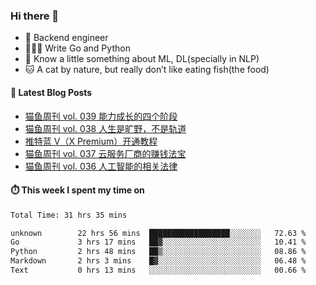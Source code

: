 ### Hi there 👋

- 🔧 Backend engineer
- 👨🏻‍💻 Write Go and Python
- 🔭 Know a little something about ML, DL(specially in NLP)
- 🐱 A cat by nature, but really don’t like eating fish(the food)

#### 📖 Latest Blog Posts
<!-- BLOG-POST-LIST:START -->
- [猫鱼周刊 vol. 039 能力成长的四个阶段](https://ameow.xyz/archives/weekly-039)
- [猫鱼周刊 vol. 038 人生是旷野，不是轨道](https://ameow.xyz/archives/weekly-038)
- [推特蓝 V（X Premium）开通教程](https://ameow.xyz/archives/subscribe-x-premium)
- [猫鱼周刊 vol. 037 云服务厂商的赚钱法宝](https://ameow.xyz/archives/weekly-037)
- [猫鱼周刊 vol. 036 人工智能的相关法律](https://ameow.xyz/archives/weekly-036)
<!-- BLOG-POST-LIST:END -->

#### ⏱️ This week I spent my time on
<!--START_SECTION:waka-->

```txt
Total Time: 31 hrs 35 mins

unknown        22 hrs 56 mins  ██████████████████░░░░░░░   72.63 %
Go             3 hrs 17 mins   ██▓░░░░░░░░░░░░░░░░░░░░░░   10.41 %
Python         2 hrs 48 mins   ██▒░░░░░░░░░░░░░░░░░░░░░░   08.86 %
Markdown       2 hrs 3 mins    █▓░░░░░░░░░░░░░░░░░░░░░░░   06.48 %
Text           0 hrs 13 mins   ░░░░░░░░░░░░░░░░░░░░░░░░░   00.66 %
```

<!--END_SECTION:waka-->

<!--
**LeslieLeung/LeslieLeung** is a ✨ _special_ ✨ repository because its `README.md` (this file) appears on your GitHub profile.

Here are some ideas to get you started:

- 🔭 I’m currently working on ...
- 🌱 I’m currently learning ...
- 👯 I’m looking to collaborate on ...
- 🤔 I’m looking for help with ...
- 💬 Ask me about ...
- 📫 How to reach me: ...
- 😄 Pronouns: ...
- ⚡ Fun fact: ...
-->

